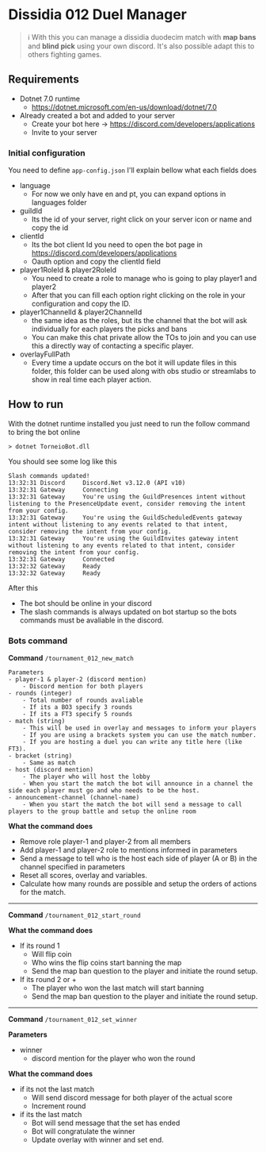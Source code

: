 # Dissidia 012 Duel Manager

> ℹ️ With this you can manage a dissidia duodecim match with **map bans** and **blind pick** using your own discord. It's also possible adapt this to others fighting games.

## Requirements

- Dotnet 7.0 runtime
    - https://dotnet.microsoft.com/en-us/download/dotnet/7.0
- Already created a bot and added to your server
    - Create your bot here -> https://discord.com/developers/applications
    - Invite to your server

### Initial configuration

You need to define `app-config.json` I'll explain bellow what each fields does

- language
    - For now we only have en and pt, you can expand options in languages folder 
- guildId
    - Its the id of your server, right click on your server icon or name and copy the id
- clientId
    - Its the bot client Id you need to open the bot page in https://discord.com/developers/applications
    - Oauth option and copy the clientId field
- player1RoleId & player2RoleId
    - You need to create a role to manage who is going to play player1 and player2
    - After that you can fill each option right clicking on the role in your configuration and copy the ID.
- player1ChannelId & player2ChannelId
    - the same idea  as the roles, but its the channel that the bot will ask individually for each players the picks and bans
    - You can make this chat private allow the TOs to join and you can use this a directly way of contacting a specific player.
- overlayFullPath
    - Every time a update occurs on the bot it will update files in this folder, this folder can be used along with obs studio or streamlabs to show in real time each player action.

## How to run

With the dotnet runtime installed you just need to run the follow command to bring the bot online

`> dotnet TorneioBot.dll`

You should see some log like this
```
Slash commands updated!
13:32:31 Discord     Discord.Net v3.12.0 (API v10)
13:32:31 Gateway     Connecting
13:32:31 Gateway     You're using the GuildPresences intent without listening to the PresenceUpdate event, consider removing the intent from your config.
13:32:31 Gateway     You're using the GuildScheduledEvents gateway intent without listening to any events related to that intent, consider removing the intent from your config.
13:32:31 Gateway     You're using the GuildInvites gateway intent without listening to any events related to that intent, consider removing the intent from your config.
13:32:31 Gateway     Connected
13:32:32 Gateway     Ready
13:32:32 Gateway     Ready
```

After this
- The bot should be online in your discord
- The slash commands is always updated on bot startup so the bots commands must be avaliable in the discord.

### Bots command

**Command** `/tournament_012_new_match`
```
Parameters
- player-1 & player-2 (discord mention)
    - Discord mention for both players
- rounds (integer)
    - Total number of rounds avaliable
    - If its a BO3 specify 3 rounds
    - If its a FT3 specify 5 rounds
- match (string)
    - This will be used in overlay and messages to inform your players
    - If you are using a brackets system you can use the match number.
    - If you are hosting a duel you can write any title here (like FT3).
- bracket (string)
    - Same as match 
- host (discord mention)
    - The player who will host the lobby
    - When you start the match the bot will announce in a channel the side each player must go and who needs to be the host.
- announcement-channel (channel-name)
    - When you start the match the bot will send a message to call players to the group battle and setup the online room    
```
**What the command does**

- Remove role player-1 and player-2 from all members
- Add player-1 and player-2 role to mentions informed in parameters
- Send a message to tell who is the host each side of player (A or B) in the channel specified in parameters
- Reset all scores, overlay and variables.
- Calculate how many rounds are possible and setup the orders of actions for the match.
---

**Command** `/tournament_012_start_round`

**What the command does**
- If its round 1
    - Will flip coin
    - Who wins the flip coins start banning the map
    - Send the map ban question to the player and initiate the round setup.
- If its round 2 or +
    - The player who won the last match will start banning
    - Send the map ban question to the player and initiate the round setup.
---
**Command** `/tournament_012_set_winner`

**Parameters**
- winner
    - discord mention for the player who won the round

**What the command does**
- if its not the last match
    - Will send discord message for both player of the actual score
    - Increment round
- if its the last match
    - Bot will send message that the set has ended
    - Bot will congratulate the winner
    - Update overlay with winner and set end.
